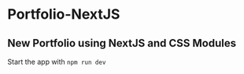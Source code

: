 # Portfolio-NextJS
## New Portfolio using NextJS and CSS Modules
Start the app with 
```npm run dev```
